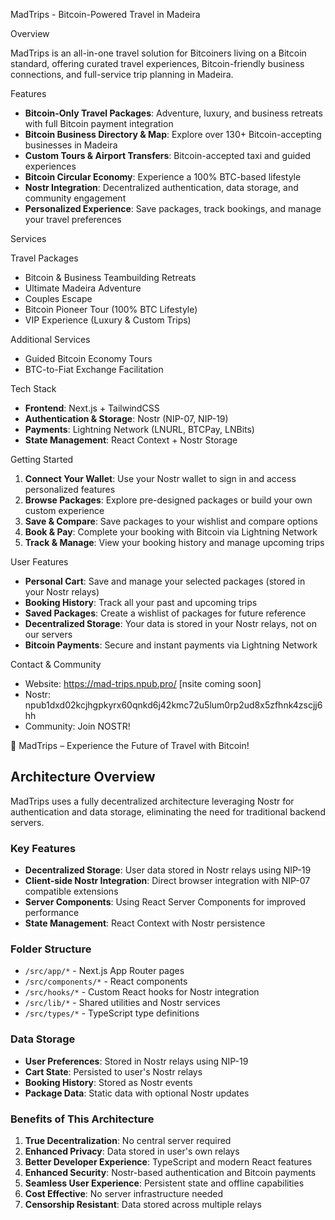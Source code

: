 MadTrips - Bitcoin-Powered Travel in Madeira

Overview

MadTrips is an all-in-one travel solution for Bitcoiners living on a Bitcoin standard, offering curated travel experiences, Bitcoin-friendly business connections, and full-service trip planning in Madeira.

Features

- **Bitcoin-Only Travel Packages**: Adventure, luxury, and business retreats with full Bitcoin payment integration
- **Bitcoin Business Directory & Map**: Explore over 130+ Bitcoin-accepting businesses in Madeira
- **Custom Tours & Airport Transfers**: Bitcoin-accepted taxi and guided experiences
- **Bitcoin Circular Economy**: Experience a 100% BTC-based lifestyle
- **Nostr Integration**: Decentralized authentication, data storage, and community engagement
- **Personalized Experience**: Save packages, track bookings, and manage your travel preferences

Services

Travel Packages

- Bitcoin & Business Teambuilding Retreats
- Ultimate Madeira Adventure
- Couples Escape
- Bitcoin Pioneer Tour (100% BTC Lifestyle)
- VIP Experience (Luxury & Custom Trips)

Additional Services

- Guided Bitcoin Economy Tours
- BTC-to-Fiat Exchange Facilitation

Tech Stack

- **Frontend**: Next.js + TailwindCSS
- **Authentication & Storage**: Nostr (NIP-07, NIP-19)
- **Payments**: Lightning Network (LNURL, BTCPay, LNBits)
- **State Management**: React Context + Nostr Storage

Getting Started

1. **Connect Your Wallet**: Use your Nostr wallet to sign in and access personalized features
2. **Browse Packages**: Explore pre-designed packages or build your own custom experience
3. **Save & Compare**: Save packages to your wishlist and compare options
4. **Book & Pay**: Complete your booking with Bitcoin via Lightning Network
5. **Track & Manage**: View your booking history and manage upcoming trips

User Features

- **Personal Cart**: Save and manage your selected packages (stored in your Nostr relays)
- **Booking History**: Track all your past and upcoming trips
- **Saved Packages**: Create a wishlist of packages for future reference
- **Decentralized Storage**: Your data is stored in your Nostr relays, not on our servers
- **Bitcoin Payments**: Secure and instant payments via Lightning Network

Contact & Community

- Website: https://mad-trips.npub.pro/ [nsite coming soon]
- Nostr: npub1dxd02kcjhgpkyrx60qnkd6j42kmc72u5lum0rp2ud8x5zfhnk4zscjj6hh
- Community: Join NOSTR!

🚀 MadTrips – Experience the Future of Travel with Bitcoin!

## Architecture Overview

MadTrips uses a fully decentralized architecture leveraging Nostr for authentication and data storage, eliminating the need for traditional backend servers.

### Key Features

- **Decentralized Storage**: User data stored in Nostr relays using NIP-19
- **Client-side Nostr Integration**: Direct browser integration with NIP-07 compatible extensions
- **Server Components**: Using React Server Components for improved performance
- **State Management**: React Context with Nostr persistence

### Folder Structure

- `/src/app/*` - Next.js App Router pages
- `/src/components/*` - React components
- `/src/hooks/*` - Custom React hooks for Nostr integration
- `/src/lib/*` - Shared utilities and Nostr services
- `/src/types/*` - TypeScript type definitions

### Data Storage

- **User Preferences**: Stored in Nostr relays using NIP-19
- **Cart State**: Persisted to user's Nostr relays
- **Booking History**: Stored as Nostr events
- **Package Data**: Static data with optional Nostr updates

### Benefits of This Architecture

1. **True Decentralization**: No central server required
2. **Enhanced Privacy**: Data stored in user's own relays
3. **Better Developer Experience**: TypeScript and modern React features
4. **Enhanced Security**: Nostr-based authentication and Bitcoin payments
5. **Seamless User Experience**: Persistent state and offline capabilities
6. **Cost Effective**: No server infrastructure needed
7. **Censorship Resistant**: Data stored across multiple relays